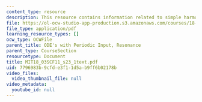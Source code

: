 ```yaml
---
content_type: resource
description: This resource contains information related to simple harmonic oscillator.
file: https://ol-ocw-studio-app-production.s3.amazonaws.com/courses/18-03sc-differential-equations-fall-2011/7796983b9cfde3f11d5ab9ff6b02178b_MIT18_03SCF11_s23_1text.pdf
file_type: application/pdf
learning_resource_types: []
ocw_type: OCWFile
parent_title: ODE's with Periodic Input, Resonance
parent_type: CourseSection
resourcetype: Document
title: MIT18_03SCF11_s23_1text.pdf
uid: 7796983b-9cfd-e3f1-1d5a-b9ff6b02178b
video_files:
  video_thumbnail_file: null
video_metadata:
  youtube_id: null
---
```


